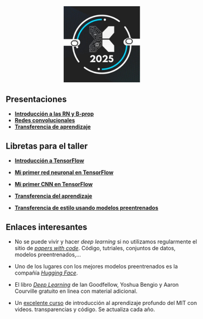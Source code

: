 <center>
<img src="proxy2925.jpg" alt="Confgreso proxy" style="width:200px;"/>
</center>

## Presentaciones

- [**Introducción a las RN y B-prop**](intro-rn.pdf)
- [**Redes convolucionales**](convolucionales.pdf)
- [**Transferencia de aprendizaje**](transfer_learning-2.pdf)

## Libretas para el taller

- [**Introducción a TensorFlow**](https://colab.research.google.com/github/juliowaissman/intro-rn/blob/main/tf_intro.ipynb)
  
- [**Mi primer red neuronal en TensorFlow**](https://colab.research.google.com/github/juliowaissman/intro-rn/blob/main/mnist_densa.ipynb)
  
- [**Mi primer CNN en TensorFlow**](https://colab.research.google.com/github/juliowaissman/intro-rn/blob/main/mnist_cnn.ipynb)
  
- [**Transferencia del aprendizaje**](https://colab.research.google.com/github/juliowaissman/intro-rn/blob/main/transfer.ipynb)

- [**Transferencia de estilo usando modelos preentrenados**](https://colab.research.google.com/github/juliowaissman/intro-rn/blob/main/transfer_img.ipynb)


## Enlaces interesantes

- No se puede vivir y hacer *deep learning* si no utilizamos regularmente el sitio de [*papers with code*](https://paperswithcode.com). Código, tutriales, conjuntos de datos, modelos preentrenados,...

- Uno de los lugares con los mejores modelos preentrenados es la compañía [*Hugging Face*](https://huggingface.co).

- El libro [*Deep Learning*](https://www.deeplearningbook.org) de Ian Goodfellow, Yoshua Bengio y Aaron Courville gratuito en linea con material adicional.

- Un [excelente curso](http://introtodeeplearning.com) de introducción al aprendizaje profundo del MIT con videos. transparencias y código. Se actualiza cada año.
